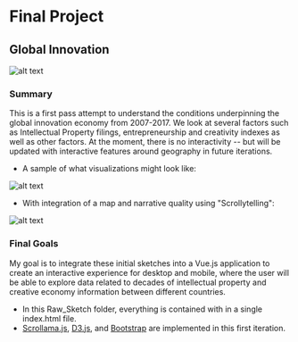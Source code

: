 # Final Project

## Global Innovation 
![alt text](https://github.com/leeallennyc/WebAdvanced_Spring2020_kuczl526/blob/master/final/Process/Global%20_Innovation.png "World Innovation")

### Summary
This is a first pass attempt to understand the conditions underpinning the global innovation economy from 2007-2017. We look at several factors such as Intellectual Property filings, entrepreneurship and creativity indexes as well as other factors. At the moment, there is no interactivity -- but will be updated with interactive features around geography in future iterations. 

* A sample of what visualizations might look like:

![alt text](https://github.com/leeallennyc/WebAdvanced_Spring2020_kuczl526/blob/master/final/Process/Global_Innovation_landscape.png "Global Innovation Index")

* With integration of a map and narrative quality using "Scrollytelling":

![alt text](https://github.com/leeallennyc/WebAdvanced_Spring2020_kuczl526/blob/master/final/Process/Shenzhen.png "Shenzhen,  China")

### Final Goals
My goal is to integrate these initial sketches into a Vue.js application to create an interactive experience for desktop and mobile, where the user will be able to explore data related to decades of intellectual property and creative economy information between different countries. 

* In this Raw_Sketch folder, everything is contained with in a single index.html file. 
* [Scrollama.js](https://github.com/russellgoldenberg/scrollama), [D3.js](https://d3js.org/), and [Bootstrap](https://getbootstrap.com/) are implemented in this first iteration.  
